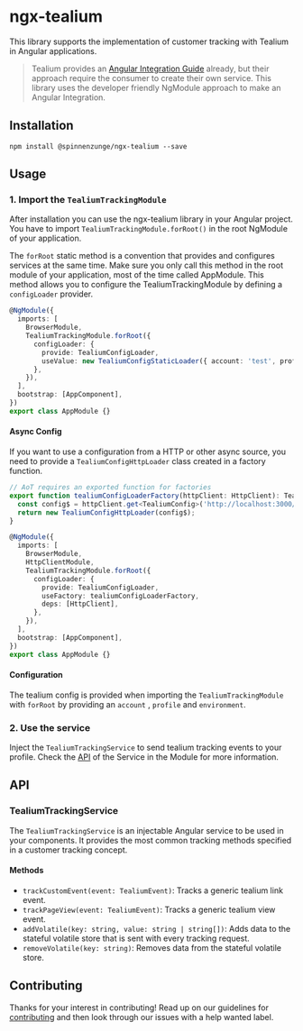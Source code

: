 # ngx-tealium

This library supports the implementation of customer tracking with Tealium in Angular applications.

> Tealium provides an [Angular Integration Guide](https://github.com/Tealium/integration-angular) already, but their
> approach require the consumer to create their own service. This library uses the developer friendly NgModule
> approach to make an Angular Integration.

## Installation

```shell
npm install @spinnenzunge/ngx-tealium --save
```

## Usage

### 1. Import the `TealiumTrackingModule`

After installation you can use the ngx-tealium library in your Angular project. You have to
import `TealiumTrackingModule.forRoot()` in the root NgModule of your application.

The `forRoot` static method is a convention that provides and configures services at the same time. Make sure you only
call this method in the root module of your application, most of the time called AppModule. This method allows you to
configure the TealiumTrackingModule by defining a `configLoader` provider.

```ts
@NgModule({
  imports: [
    BrowserModule,
    TealiumTrackingModule.forRoot({
      configLoader: {
        provide: TealiumConfigLoader,
        useValue: new TealiumConfigStaticLoader({ account: 'test', profile: 'test', environment: 'dev' }),
      },
    }),
  ],
  bootstrap: [AppComponent],
})
export class AppModule {}
```

#### Async Config

If you want to use a configuration from a HTTP or other async source, you need to provide a `TealiumConfigHttpLoader`
class created in a factory function.

```ts
// AoT requires an exported function for factories
export function tealiumConfigLoaderFactory(httpClient: HttpClient): TealiumConfigLoader {
  const config$ = httpClient.get<TealiumConfig>('http://localhost:3000/config');
  return new TealiumConfigHttpLoader(config$);
}

@NgModule({
  imports: [
    BrowserModule,
    HttpClientModule,
    TealiumTrackingModule.forRoot({
      configLoader: {
        provide: TealiumConfigLoader,
        useFactory: tealiumConfigLoaderFactory,
        deps: [HttpClient],
      },
    }),
  ],
  bootstrap: [AppComponent],
})
export class AppModule {}
```

#### Configuration

The tealium config is provided when importing the `TealiumTrackingModule` with `forRoot` by providing an `account`
, `profile` and `environment`.

### 2. Use the service

Inject the `TealiumTrackingService` to send tealium tracking events to your profile. Check the [API](#api) of the
Service in the Module for more information.

## API

### TealiumTrackingService

The `TealiumTrackingService` is an injectable Angular service to be used in your components. It provides the most common
tracking methods specified in a customer tracking concept.

#### Methods

- `trackCustomEvent(event: TealiumEvent)`: Tracks a generic tealium link event.
- `trackPageView(event: TealiumEvent)`: Tracks a generic tealium view event.
- `addVolatile(key: string, value: string | string[])`: Adds data to the stateful volatile store that is sent with every
  tracking request.
- `removeVolatile(key: string)`: Removes data from the stateful volatile store.

## Contributing

Thanks for your interest in contributing! Read up on our guidelines for [contributing](./.github/CONTRIBUTING.md) and then look through our issues with a help wanted label.
